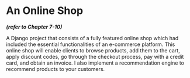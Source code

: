 # An Online Shop 
***(refer to Chapter 7-10)***

A Django project that consists of a fully featured online shop which had included the essential functionalities of an e-commerce platform. 
This online shop will enable clients to browse products, add them to the cart, apply discount codes, go through the checkout process, pay with a credit card, 
and obtain an invoice. I also implement a recommendation engine to recommend products to your customers.
